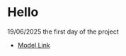 # Hello 

19/06/2025 the first day of the project

 - [Model Link](https://app.eraser.io/workspace/YtPqZ1VogxGy1jzIDkzj)